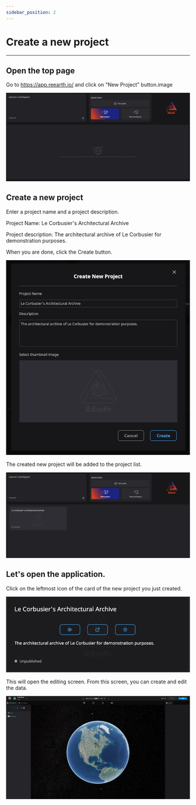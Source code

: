 ```yaml
---
sidebar_position: 2
---
```


# Create a new project
---

## Open the top page
Go to https://app.reearth.io/ and click on "New Project" button.image

![image_1](./image/1_001.png)

## Create a new project
Enter a project name and a project description.

Project Name: Le Corbusier's Architectural Archive

Project description: The architectural archive of Le Corbusier for demonstration purposes.

When you are done, click the Create button.

![image_2](./image/1_002.png)

The created new project will be added to the project list.

![image_3](./image/1_003.png)

## Let's open the application.
Click on the leftmost icon of the card of the new project you just created.

![image_4](./image/1_004.png)

This will open the editing screen. From this screen, you can create and edit the data.

![image_5](./image/1_005.png)